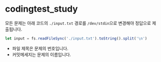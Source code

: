 # codingtest_study


모든 문제는 아래 코드의 `./input.txt` 경로를 `/dev/stdin`으로 변경해야 정답으로 제출됩니다.

```js
let input = fs.readFileSync('./input.txt').toString().split('\n')
```

* 파일 제목은 문제의 번호입니다.
* 커밋메세지는 문제의 이름입니다.
